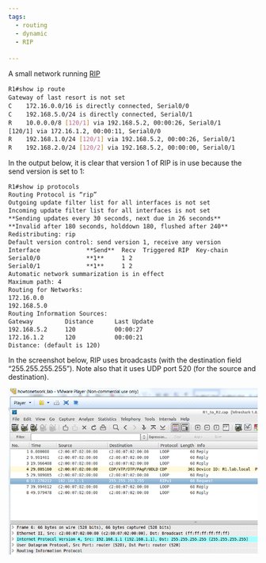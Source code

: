 ```yaml
---
tags:
  - routing
  - dynamic
  - RIP
  
---
```


A small network running [RIP](RIP.md) 

``` bash
R1#show ip route
Gateway of last resort is not set
C    172.16.0.0/16 is directly connected, Serial0/0
C    192.168.5.0/24 is directly connected, Serial0/1
R    10.0.0.0/8 [120/1] via 192.168.5.2, 00:00:26, Serial0/1
[120/1] via 172.16.1.2, 00:00:11, Serial0/0
R    192.168.1.0/24 [120/1] via 192.168.5.2, 00:00:26, Serial0/1
R    192.168.2.0/24 [120/2] via 192.168.5.2, 00:00:00, Serial0/1

```


In the output below, it is clear that version 1 of RIP is in use because the send version is set to 1:
```
R1#show ip protocols
Routing Protocol is “rip”
Outgoing update filter list for all interfaces is not set
Incoming update filter list for all interfaces is not set
**Sending updates every 30 seconds, next due in 26 seconds**
**Invalid after 180 seconds, holddown 180, flushed after 240**
Redistributing: rip
Default version control: send version 1, receive any version
Interface             **Send**  Recv  Triggered RIP  Key-chain
Serial0/0             **1**     1 2
Serial0/1             **1**     1 2
Automatic network summarization is in effect
Maximum path: 4
Routing for Networks:
172.16.0.0
192.168.5.0
Routing Information Sources:
Gateway         Distance      Last Update
192.168.5.2     120           00:00:27
172.16.1.2      120           00:00:21
Distance: (default is 120)
```

In the screenshot below, RIP uses broadcasts (with the destination field “255.255.255.255”). Note also that it uses UDP port 520 (for the source and destination).

![](_anexos_/14-3.png)